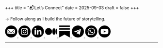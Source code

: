 +++
title = "📬Let’s Connect"
date = 2025-09-03
draft = false
+++

→ Follow along as I build the future of storytelling.

<div class="social-icons">
  <a href="mailto:pirikliartan@gmail.com" title="Email" target="_blank" rel="noopener">
    <img src="/icons/email.png" alt="Email" width="40" height="40">
  </a>
  <a href="https://instagram.com/pirikli_" title="Instagram" target="_blank" rel="noopener">
    <img src="/icons/instagram.png" alt="Instagram" width="40" height="40">
  </a>
  <a href="https://linkedin.com/in/pirikli" title="LinkedIn" target="_blank" rel="noopener">
    <img src="/icons/linkedin.png" alt="LinkedIn" width="40" height="40">
  </a>
  <a href="https://pirikli.medium.com/" title="Medium" target="_blank" rel="noopener">
    <img src="/icons/medium.png" alt="Medium" width="40" height="40">
  </a>
  <a href="https://pirikli.substack.com/" title="Substack" target="_blank" rel="noopener">
    <img src="/icons/substack.png" alt="Substack" width="40" height="40">
  </a>
  <a href="https://t.me/pirikli" title="Telegram" target="_blank" rel="noopener">
    <img src="/icons/telegram.png" alt="Telegram" width="40" height="40">
  </a>
  <a href="https://wa.me/+989145906951" title="WhatsApp" target="_blank" rel="noopener">
    <img src="/icons/whatsapp.png" alt="WhatsApp" width="40" height="40">
  </a>
  <a href="https://youtube.com/@pirikli" title="YouTube" target="_blank" rel="noopener">
    <img src="/icons/youtube.png" alt="YouTube" width="40" height="40">
  </a>
  </div>

---


